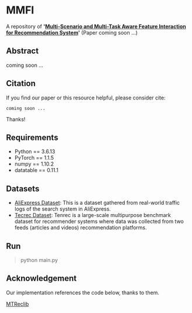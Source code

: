# MMFI
A repository of **'[Multi-Scenario and Multi-Task Aware Feature Interaction for Recommendation System]()'** (Paper coming soon ...)

## Abstract
coming soon ...

## Citation

If you find our paper or this resource helpful, please consider cite:
```
coming soon ...
```
Thanks!

## Requirements
- Python == 3.6.13
- PyTorch == 1.1.5
- numpy == 1.10.2
- datatable == 0.11.1

## Datasets
- [AliExpress Dataset](https://github.com/easezyc/Multitask-Recommendation-Library): This is a dataset gathered from real-world traffic logs of the search system in AliExpress.  
- [Tecrec Dataset](https://github.com/yuangh-x/2022-NIPS-Tenrec): Tenrec is a large-scale multipurpose benchmark dataset for recommender systems where data was collected from two feeds (articles and videos) recommendation platforms.


##  Run
> python main.py

## Acknowledgement
Our implementation references the code below, thanks to them.

[MTReclib](https://github.com/easezyc/Multitask-Recommendation-Library)

